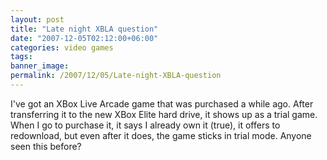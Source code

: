```yaml
---
layout: post
title: "Late night XBLA question"
date: "2007-12-05T02:12:00+06:00"
categories: video games 
tags: 
banner_image: 
permalink: /2007/12/05/Late-night-XBLA-question
---
```


I've got an XBox Live Arcade game that was purchased a while ago. After transferring it to the new XBox Elite hard drive, it shows up as a trial game. When I go to purchase it, it says I already own it (true), it offers to redownload, but even after it does, the game sticks in trial mode. Anyone seen this before?